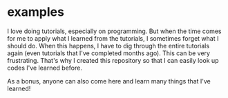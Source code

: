 # examples

I love doing tutorials, especially on programming. But when the time comes for me to apply what I learned from the tutorials, I sometimes forget what I should do. When this happens, I have to dig through the entire tutorials again (even tutorials that I've completed months ago). This can be very frustrating. That's why I created this repository so that I can easily look up codes I've learned before.

As a bonus, anyone can also come here and learn many things that I've learned!
